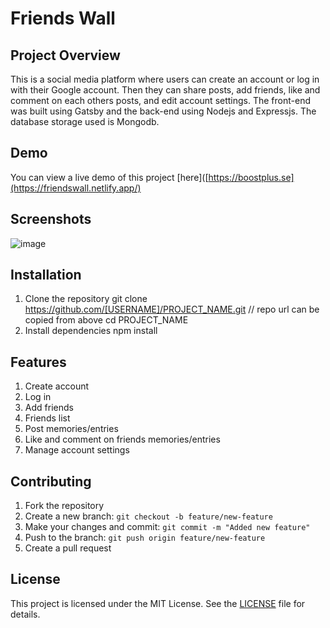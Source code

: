 # Friends Wall

## Project Overview
This is a social media platform where users can create an account or log in with their Google account. Then they can share posts, add friends, like and comment on each others posts, and edit account settings. The front-end was built using Gatsby and the back-end using Nodejs and Expressjs. The database storage used is Mongodb. 

## Demo
You can view a live demo of this project [here]([https://boostplus.se](https://friendswall.netlify.app/)

## Screenshots

![image](https://github.com/abbasabdallah13/FRIENDSWALL_FRONTEND/assets/89516669/b9c7ad4b-40a4-42bb-8736-e13a4df1cc80)


## Installation
1. Clone the repository
   git clone https://github.com/[USERNAME]/PROJECT_NAME.git // repo url can be copied from above
   cd PROJECT_NAME
2. Install dependencies
   npm install

## Features
1. Create account
2. Log in
3. Add friends
4. Friends list
5. Post memories/entries
6. Like and comment on friends memories/entries
7. Manage account settings

## Contributing 
1. Fork the repository
2. Create a new branch: `git checkout -b feature/new-feature`
3. Make your changes and commit: `git commit -m "Added new feature"`
4. Push to the branch: `git push origin feature/new-feature`
5. Create a pull request

## License
This project is licensed under the MIT License. See the [LICENSE](LICENSE.md) file for details.
